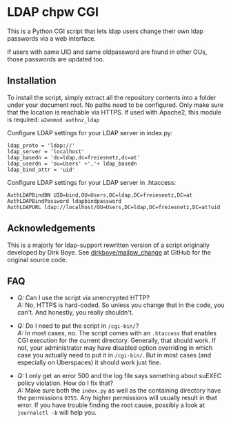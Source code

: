 # LDAP chpw CGI

This is a Python CGI script that lets ldap users change
their own ldap passwords via a web interface.

If users with same UID and same oldpassword are found in other OUs,
those passwords are updated too.

## Installation
To install the script, simply extract all the repository contents into a folder
under your document root. No paths need to be configured. Only make sure that the
location is reachable via HTTPS. If used with Apache2, this module is required: `a2enmod authnz_ldap`

Configure LDAP settings for your LDAP server in index.py:
```
ldap_proto = 'ldap://'
ldap_server = 'localhost'
ldap_basedn = 'dc=ldap,dc=freiesnetz,dc=at'
ldap_userdn = 'ou=Users' +','+ ldap_basedn
ldap_bind_attr = 'uid'
```

Configure LDAP settings for your LDAP server in .htaccess:
```
AuthLDAPBindDN UID=bind,OU=Users,DC=ldap,DC=freiesnetz,DC=at
AuthLDAPBindPassword ldapbindpassword
AuthLDAPURL ldap://localhost/OU=Users,DC=ldap,DC=freiesnetz,DC=at?uid
```

## Acknowledgements
This is a majorly for ldap-support rewritten version of a script originally developed by Dirk Boye.
See [dirkboye/mailpw_change](https://github.com/dirkboye/mailpw_change) at GitHub
for the original source code.

## FAQ
* *Q:* Can I use the script via unencrypted HTTP?<br>
  *A:* No, HTTPS is hard-coded. So unless you change that in the code, you can't.
  And honestly, you really shouldn't.

* *Q:* Do I need to put the script in `/cgi-bin/`?<br>
  *A:* In most cases, no. The script comes with an `.htaccess` that enables CGI
  execution for the current directory. Generally, that should work. If not, your
  administrator may have disabled option overriding in which case you actually
  need to put it in `/cgi-bin/`. But in most cases (and especially on Uberspaces)
  it should work just fine.

* *Q:* I only get an error 500 and the log file says something about suEXEC
  policy violation. How do I fix that?<br>
  *A:* Make sure both the `index.py` as well as the containing directory have
  the permissions `0755`. Any higher permissions will usually result in that error.
  If you have trouble finding the root cause, possibly a look at `journalctl -b`
  will help you.
